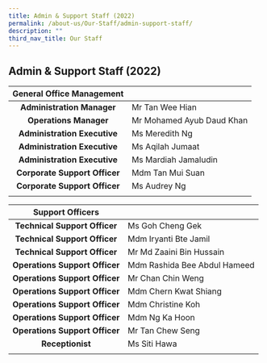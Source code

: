 ```yaml
---
title: Admin & Support Staff (2022)
permalink: /about-us/Our-Staff/admin-support-staff/
description: ""
third_nav_title: Our Staff
---
```

## Admin & Support Staff (2022)

| General Office Management |  |
|:---:|---|
| **Administration Manager** | Mr Tan Wee Hian |
| **Operations Manager** | Mr Mohamed Ayub Daud Khan |
| **Administration Executive** | Ms Meredith Ng |
| **Administration Executive** | Ms Aqilah Jumaat |
| **Administration Executive** | Ms Mardiah Jamaludin |
| **Corporate Support Officer** | Mdm Tan Mui Suan |
| **Corporate Support Officer** | Ms Audrey Ng |
|  |  |

| **Support Officers** |  |
|:---:|---|
| **Technical Support Officer** | Ms Goh Cheng Gek |
| **Technical Support Officer** | Mdm Iryanti Bte Jamil |
| **Technical Support Officer** | Mr Md Zaaini Bin Hussain |
| **Operations Support Officer** | Mdm Rashida Bee Abdul Hameed |
| **Operations Support Officer** | Mr Chan Chin Weng |
| **Operations Support Officer** | Mdm Chern Kwat Shiang |
| **Operations Support Officer** | Mdm Christine Koh |
| **Operations Support Officer** | Mdm Ng Ka Hoon |
| **Operations Support Officer** | Mr Tan Chew Seng |
| **Receptionist** | Ms Siti Hawa | 
| | |